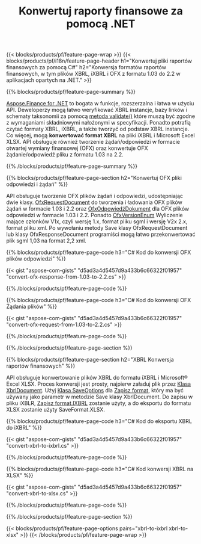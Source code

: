 ﻿---
title: Konwertuj raporty finansowe za pomocą .NET
url: /pl/net/conversion/
description:  C# kod do konwersji raportów finansowych w formatach plików XBRL, iXBRL(inline xbrl) i OFX za pośrednictwem biblioteki .NET.
---
{{< blocks/products/pf/feature-page-wrap >}}
{{< blocks/products/pf/i18n/feature-page-header h1="Konwertuj pliki raportów finansowych za pomocą C#" h2="Konwersja formatów raportów finansowych, w tym plików XBRL, iXBRL i OFX z formatu 1.03 do 2.2 w aplikacjach opartych na .NET." >}}

{{% blocks/products/pf/feature-page-summary %}}

[Aspose.Finance for .NET](https://products.aspose.com/finance/net/) to bogata w funkcje, rozszerzalna i łatwa w użyciu API. Deweloperzy mogą łatwo weryfikować XBRL instancje, bazy linków i schematy taksonomii za pomocą [metoda validate()](https://apireference.aspose.com/finance/net/aspose.finance.xbrl/xbrlinstance/methods/validate) które muszą być zgodne z wymaganiami składniowymi nałożonymi w specyfikacji. Ponadto potrafią czytać formaty XBRL, iXBRL, a także tworzyć od podstaw XBRL instancje. Co więcej, mogą **konwertować format XBRL** na pliki iXBRL i Microsoft Excel XLSX. API obsługuje również tworzenie żądań/odpowiedzi w formacie otwartej wymiany finansowej (OFX) oraz konwertuje OFX żądanie/odpowiedź pliku z formatu 1.03 na 2.2.

{{% /blocks/products/pf/feature-page-summary %}}

{{% blocks/products/pf/feature-page-section h2="Konwertuj OFX pliki odpowiedzi i żądań" %}}

API obsługuje tworzenie OFX plików żądań i odpowiedzi, udostępniając dwie klasy. [OfxRequestDocument](https://apireference.aspose.com/finance/net/aspose.finance.ofx/ofxrequestdocument) do tworzenia i ładowania OFX plików żądań w formacie 1.03 i 2.2 oraz [OfxOdpowiedźDokument](https://apireference.aspose.com/finance/net/aspose.finance.ofx/ofxresponsedocument) dla OFX plików odpowiedzi w formacie 1.03 i 2.2. Ponadto [OfxVersionEnum](https://apireference.aspose.com/finance/net/aspose.finance.ofx/ofxversionenum) Wyliczenie mające członków V1x, czyli wersję 1.x, format pliku sgml i wersję V2x 2.x, format pliku xml. Po wywołaniu metody Save klasy OfxRequestDocument lub klasy OfxResponseDocument programiści mogą łatwo przekonwertować plik sgml 1,03 na format 2,2 xml.


{{% blocks/products/pf/feature-page-code h3="C# Kod do konwersji OFX plików odpowiedzi" %}}

{{< gist "aspose-com-gists" "d5ad3a4d5457d9a433b6c66322f01957" "convert-ofx-response-from-1.03-to-2.2.cs" >}} 

{{% /blocks/products/pf/feature-page-code %}}

{{% blocks/products/pf/feature-page-code h3="C# Kod do konwersji OFX Żądania plików" %}}

{{< gist "aspose-com-gists" "d5ad3a4d5457d9a433b6c66322f01957" "convert-ofx-request-from-1.03-to-2.2.cs" >}} 

{{% /blocks/products/pf/feature-page-code %}}

{{% /blocks/products/pf/feature-page-section %}}

{{% blocks/products/pf/feature-page-section h2="XBRL Konwersja raportów finansowych" %}}

API obsługuje konwertowanie plików XBRL do formatu iXBRL i Microsoft® Excel XLSX. Proces konwersji jest prosty, najpierw załaduj plik przez [Klasa XbrlDocument](https://apireference.aspose.com/finance/net/aspose.finance.xbrl/xbrldocument). Użyj [Klasa SaveOptions](https://apireference.aspose.com/finance/net/aspose.finance.xbrl/saveoptions) dla [Zapisz format](https://apireference.aspose.com/finance/net/aspose.finance.xbrl/saveoptions/properties/saveformat), który ma być używany jako parametr w metodzie Save klasy XbrlDocument. Do zapisu w pliku iXBLR, [Zapisz format.IXBRL](https://apireference.aspose.com/finance/net/aspose.finance.xbrl/saveformat) zostanie użyty, a do eksportu do formatu XLSX zostanie użyty SaveFormat.XLSX.

{{% blocks/products/pf/feature-page-code h3="C# Kod do eksportu XBRL do iXBRL" %}}

{{< gist "aspose-com-gists" "d5ad3a4d5457d9a433b6c66322f01957" "convert-xbrl-to-ixbrl.cs" >}} 

{{% /blocks/products/pf/feature-page-code %}}

{{% blocks/products/pf/feature-page-code h3="C# Kod konwersji XBRL na XLSX" %}}

{{< gist "aspose-com-gists" "d5ad3a4d5457d9a433b6c66322f01957" "convert-xbrl-to-xlsx.cs" >}} 

{{% /blocks/products/pf/feature-page-code %}}

{{% /blocks/products/pf/feature-page-section %}}

{{< blocks/products/pf/feature-page-options pairs="xbrl-to-ixbrl xbrl-to-xlsx" >}}
{{< /blocks/products/pf/feature-page-wrap >}}